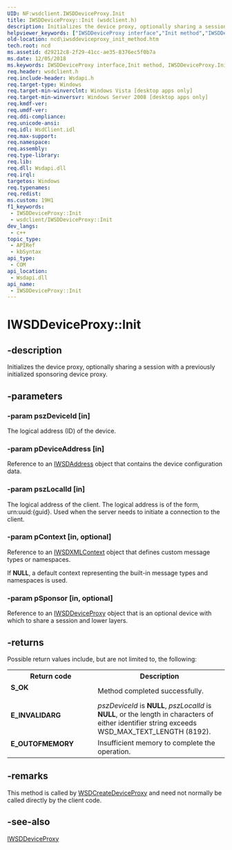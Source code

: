 ```yaml
---
UID: NF:wsdclient.IWSDDeviceProxy.Init
title: IWSDDeviceProxy::Init (wsdclient.h)
description: Initializes the device proxy, optionally sharing a session with a previously initialized sponsoring device proxy.
helpviewer_keywords: ["IWSDDeviceProxy interface","Init method","IWSDDeviceProxy.Init","IWSDDeviceProxy::Init","Init","Init method","Init method","IWSDDeviceProxy interface","ncd.iwsddeviceproxy_init_method","wsdclient/IWSDDeviceProxy::Init"]
old-location: ncd\iwsddeviceproxy_init_method.htm
tech.root: ncd
ms.assetid: d29212c8-2f29-41cc-ae35-8376ec5f0b7a
ms.date: 12/05/2018
ms.keywords: IWSDDeviceProxy interface,Init method, IWSDDeviceProxy.Init, IWSDDeviceProxy::Init, Init, Init method, Init method,IWSDDeviceProxy interface, ncd.iwsddeviceproxy_init_method, wsdclient/IWSDDeviceProxy::Init
req.header: wsdclient.h
req.include-header: Wsdapi.h
req.target-type: Windows
req.target-min-winverclnt: Windows Vista [desktop apps only]
req.target-min-winversvr: Windows Server 2008 [desktop apps only]
req.kmdf-ver: 
req.umdf-ver: 
req.ddi-compliance: 
req.unicode-ansi: 
req.idl: WsdClient.idl
req.max-support: 
req.namespace: 
req.assembly: 
req.type-library: 
req.lib: 
req.dll: Wsdapi.dll
req.irql: 
targetos: Windows
req.typenames: 
req.redist: 
ms.custom: 19H1
f1_keywords:
 - IWSDDeviceProxy::Init
 - wsdclient/IWSDDeviceProxy::Init
dev_langs:
 - c++
topic_type:
 - APIRef
 - kbSyntax
api_type:
 - COM
api_location:
 - Wsdapi.dll
api_name:
 - IWSDDeviceProxy::Init
---
```


# IWSDDeviceProxy::Init


## -description

Initializes the device proxy, optionally sharing a session with a previously initialized sponsoring device proxy.

## -parameters

### -param pszDeviceId [in]

The logical address (ID) of the device.

### -param pDeviceAddress [in]

Reference to an <a href="/windows/desktop/api/wsdbase/nn-wsdbase-iwsdaddress">IWSDAddress</a> object that contains the device configuration data.

### -param pszLocalId [in]

The logical address of the client. The logical address is of the form, urn:uuid:{guid}. Used when the server needs to initiate a connection to the client.

### -param pContext [in, optional]

Reference to an <a href="/windows/desktop/api/wsdxml/nn-wsdxml-iwsdxmlcontext">IWSDXMLContext</a> object that defines custom message types or namespaces. 

If <b>NULL</b>, a default context representing the built-in message types and namespaces is used.

### -param pSponsor [in, optional]

Reference to an <a href="/windows/desktop/api/wsdclient/nn-wsdclient-iwsddeviceproxy">IWSDDeviceProxy</a> object that is an optional device with which to share a session and lower layers.

## -returns

Possible return values include, but are not limited to, the following:

<table>
<tr>
<th>Return code</th>
<th>Description</th>
</tr>
<tr>
<td width="40%">
<dl>
<dt><b>S_OK</b></dt>
</dl>
</td>
<td width="60%">
Method completed successfully.

</td>
</tr>
<tr>
<td width="40%">
<dl>
<dt><b>E_INVALIDARG</b></dt>
</dl>
</td>
<td width="60%">
<i>pszDeviceId</i> is <b>NULL</b>,  <i>pszLocalId</i> is <b>NULL</b>, or the length in characters of either identifier string exceeds WSD_MAX_TEXT_LENGTH (8192). 

</td>
</tr>
<tr>
<td width="40%">
<dl>
<dt><b>E_OUTOFMEMORY</b></dt>
</dl>
</td>
<td width="60%">
Insufficient memory to complete the operation.

</td>
</tr>
</table>

## -remarks

This method is called by <a href="/windows/desktop/api/wsdclient/nf-wsdclient-wsdcreatedeviceproxy">WSDCreateDeviceProxy</a> and need not normally be called directly by the client code.

## -see-also

<a href="/windows/desktop/api/wsdclient/nn-wsdclient-iwsddeviceproxy">IWSDDeviceProxy</a>

